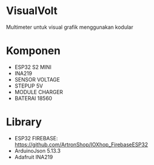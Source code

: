 # VisualVolt
Multimeter untuk visual grafik menggunakan kodular

# Komponen
- ESP32 S2 MINI
- INA219
- SENSOR VOLTAGE
- STEPUP 5V
- MODULE CHARGER
- BATERAI 18560

# Library
- ESP32 FIREBASE: https://github.com/ArtronShop/IOXhop_FirebaseESP32
- ArduinoJson 5.13.3
- Adafruit INA219

